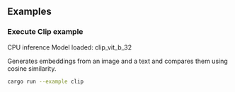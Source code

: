 ## Examples

### Execute Clip example
CPU inference
Model loaded: clip_vit_b_32

Generates embeddings from an image and a text and compares them using cosine similarity.

```bash
cargo run --example clip
```